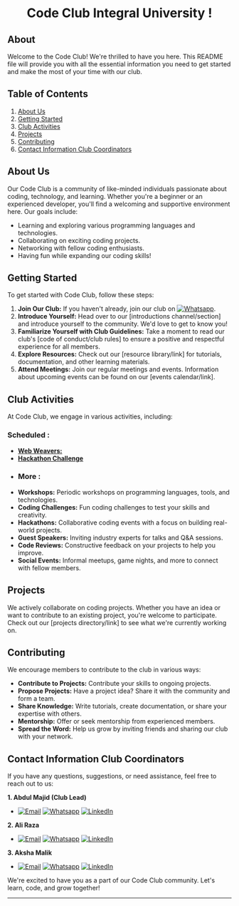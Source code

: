 <h1 align="center"> Code Club Integral University !</h1> 

## About 
Welcome to the Code Club! We're thrilled to have you here. This README file will provide you with all the essential information you need to get started and make the most of your time with our club.

## Table of Contents
1. [About Us](#about-us)
2. [Getting Started](#getting-started)
3. [Club Activities](#club-activities)
4. [Projects](#projects)
5. [Contributing](#contributing)
6. [Contact Information Club Coordinators](#contact-information-club-coordinators)

## About Us

Our Code Club is a community of like-minded individuals passionate about coding, technology, and learning. Whether you're a beginner or an experienced developer, you'll find a welcoming and supportive environment here. Our goals include:

- Learning and exploring various programming languages and technologies.
- Collaborating on exciting coding projects.
- Networking with fellow coding enthusiasts.
- Having fun while expanding our coding skills!

## Getting Started

To get started with Code Club, follow these steps:

1. **Join Our Club:** If you haven't already, join our club on [![Whatsapp](https://img.shields.io/badge/Whatsapp-%2351D366)](https://forms.gle/3CjVrwLaAa69EkGr8).
2. **Introduce Yourself:** Head over to our [introductions channel/section] and introduce yourself to the community. We'd love to get to know you!
3. **Familiarize Yourself with Club Guidelines:** Take a moment to read our club's [code of conduct/club rules] to ensure a positive and respectful experience for all members.
4. **Explore Resources:** Check out our [resource library/link] for tutorials, documentation, and other learning materials.
5. **Attend Meetings:** Join our regular meetings and events. Information about upcoming events can be found on our [events calendar/link].

## Club Activities

At Code Club, we engage in various activities, including:

### Scheduled : 
- [**Web Weavers:**](https://github.com/codeclubiul/webweavers)
- [**Hackathon Challenge**](https://forms.gle/EYF6ACiBxohrfEB5A)
- ### More : 
- **Workshops:** Periodic workshops on programming languages, tools, and technologies.
- **Coding Challenges:** Fun coding challenges to test your skills and creativity.
- **Hackathons:** Collaborative coding events with a focus on building real-world projects.
- **Guest Speakers:** Inviting industry experts for talks and Q&A sessions.
- **Code Reviews:** Constructive feedback on your projects to help you improve.
- **Social Events:** Informal meetups, game nights, and more to connect with fellow members.

## Projects

We actively collaborate on coding projects. Whether you have an idea or want to contribute to an existing project, you're welcome to participate. Check out our [projects directory/link] to see what we're currently working on.

## Contributing

We encourage members to contribute to the club in various ways:

- **Contribute to Projects:** Contribute your skills to ongoing projects.
- **Propose Projects:** Have a project idea? Share it with the community and form a team.
- **Share Knowledge:** Write tutorials, create documentation, or share your expertise with others.
- **Mentorship:** Offer or seek mentorship from experienced members.
- **Spread the Word:** Help us grow by inviting friends and sharing our club with your network.

## Contact Information Club Coordinators

If you have any questions, suggestions, or need assistance, feel free to reach out to us:

**1. Abdul Majid (Club Lead)**
- [![Email](https://img.shields.io/badge/Email-%23DB4437)](mailto:majidabd@student.iul.ac.in)  [![Whatsapp](https://img.shields.io/badge/Whatsapp-%2351D366)](https://wa.me/+918052577689)  [![LinkedIn](https://img.shields.io/badge/LinkedIn-%230077B5)](https://www.linkedin.com/in/majidabdulred/)

**2. Ali Raza**
- [![Email](https://img.shields.io/badge/Email-%23DB4437)](mailto:razaaali@student.iul.ac.in) [![Whatsapp](https://img.shields.io/badge/Whatsapp-%2351D366)](https://wa.me/+916388346966) [![LinkedIn](https://img.shields.io/badge/LinkedIn-%230077B5)](https://www.linkedin.com/in/syed-raza-ali-363625222)


**3. Aksha Malik**
- [![Email](https://img.shields.io/badge/Email-%23DB4437)](mailto:@student.iul.ac.in)  [![Whatsapp](https://img.shields.io/badge/Whatsapp-%2351D366)](https://wa.me/+917651917930) [![LinkedIn](https://img.shields.io/badge/LinkedIn-%230077B5)](https://www.linkedin.com/in//)

We're excited to have you as a part of our Code Club community. Let's learn, code, and grow together!

--- 
